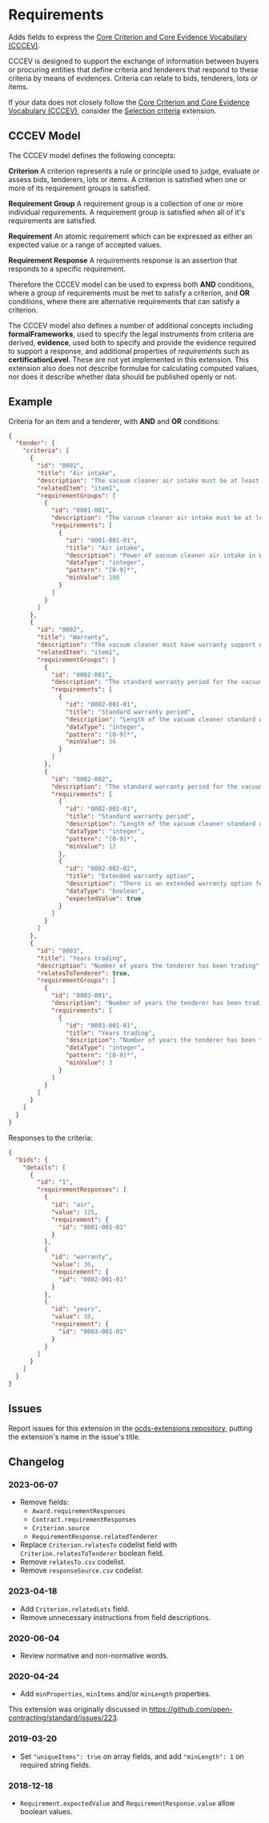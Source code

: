 # Requirements

Adds fields to express the [Core Criterion and Core Evidence Vocabulary (CCCEV)](https://semiceu.github.io/CCCEV/).

CCCEV is designed to support the exchange of information between buyers or procuring entities that define criteria and tenderers that respond to these criteria by means of evidences. Criteria can relate to bids, tenderers, lots or items.

If your data does not closely follow the [Core Criterion and Core Evidence Vocabulary (CCCEV)](https://semiceu.github.io/CCCEV/), consider the [Selection criteria](https://extensions.open-contracting.org/en/extensions/selectionCriteria/master/) extension.

## CCCEV Model

The CCCEV model defines the following concepts:

**Criterion**
A criterion represents a rule or principle used to judge, evaluate or assess bids, tenderers, lots or items. A criterion is satisfied when one or more of its requirement groups is satisfied.

**Requirement Group**
A requirement group is a collection of one or more individual requirements. A requirement group is satisfied when all of it's requirements are satisfied.

**Requirement**
An atomic requirement which can be expressed as either an expected value or a range of accepted values.

**Requirement Response**
A requirements response is an assertion that responds to a specific requirement.

Therefore the CCCEV model can be used to express both **AND** conditions, where a group of requirements must be met to satisfy a criterion, and **OR** conditions, where there are alternative requirements that can satisfy a criterion.

The CCCEV model also defines a number of additional concepts including **formalFrameworks**, used to specify the legal instruments from criteria are derived, **evidence**, used both to specify and provide the evidence required to support a response, and additional properties of *requirements* such as **certificationLevel**. These are not yet implemented in this extension. This extension also does not describe formulae for calculating computed values, nor does it describe whether data should be published openly or not.

## Example

Criteria for an item and a tenderer, with **AND** and **OR** conditions:

```json
{
  "tender": {
    "criteria": [
      {
        "id": "0001",
        "title": "Air intake",
        "description": "The vacuum cleaner air intake must be at least 100W",
        "relatedItem": "item1",
        "requirementGroups": [
          {
            "id": "0001-001",
            "description": "The vacuum cleaner air intake must be at least 100W",
            "requirements": [
              {
                "id": "0001-001-01",
                "title": "Air intake",
                "description": "Power of vacuum cleaner air intake in W",
                "dataType": "integer",
                "pattern": "[0-9]*",
                "minValue": 100
              }
            ]
          }
        ]
      },
      {
        "id": "0002",
        "title": "Warranty",
        "description": "The vacuum cleaner must have warranty support options for at least 36 months",
        "relatedItem": "item1",
        "requirementGroups": [
          {
            "id": "0002-001",
            "description": "The standard warranty period for the vacuum cleaner must be at least 36 months",
            "requirements": [
              {
                "id": "0002-001-01",
                "title": "Standard warranty period",
                "description": "Length of the vacuum cleaner standard warranty period in months",
                "dataType": "integer",
                "pattern": "[0-9]*",
                "minValue": 36
              }
            ]
          },
          {
            "id": "0002-002",
            "description": "The standard warranty period for the vacuum cleaner must be at least 12 months with an option to extend to 36 months",
            "requirements": [
              {
                "id": "0002-002-01",
                "title": "Standard warranty period",
                "description": "Length of the vacuum cleaner standard warranty period in months",
                "dataType": "integer",
                "pattern": "[0-9]*",
                "minValue": 12
              },
              {
                "id": "0002-002-02",
                "title": "Extended warranty option",
                "description": "There is an extended warranty option for at least 36 months",
                "dataType": "boolean",
                "expectedValue": true
              }
            ]
          }
        ]
      },
      {
        "id": "0003",
        "title": "Years trading",
        "description": "Number of years the tenderer has been trading",
        "relatesToTenderer": true,
        "requirementGroups": [
          {
            "id": "0003-001",
            "description": "Number of years the tenderer has been trading",
            "requirements": [
              {
                "id": "0003-001-01",
                "title": "Years trading",
                "description": "Number of years the tenderer has been trading",
                "dataType": "integer",
                "pattern": "[0-9]*",
                "minValue": 3
              }
            ]
          }
        ]
      }
    ]
  }
}
```

Responses to the criteria:

```json
{
  "bids": {
    "details": [
      {
        "id": "1",
        "requirementResponses": [
          {
            "id": "air",
            "value": 125,
            "requirement": {
              "id": "0001-001-01"
            }
          },
          {
            "id": "warranty",
            "value": 36,
            "requirement": {
              "id": "0002-001-01"
            }
          },
          {
            "id": "years",
            "value": 10,
            "requirement": {
              "id": "0003-001-01"
            }
          }
        ]
      }
    ]
  }
}
```

## Issues

Report issues for this extension in the [ocds-extensions repository](https://github.com/open-contracting/ocds-extensions/issues), putting the extension's name in the issue's title.

## Changelog

### 2023-06-07

* Remove fields:
  * `Award.requirementResponses`
  * `Contract.requirementResponses`
  * `Criterion.source`
  * `RequirementResponse.relatedTenderer`
* Replace `Criterion.relatesTo` codelist field with `Criterion.relatesToTenderer` boolean field.
* Remove `relatesTo.csv` codelist.
* Remove `responseSource.csv` codelist.

### 2023-04-18

* Add `Criterion.relatedLots` field.
* Remove unnecessary instructions from field descriptions.

### 2020-06-04

* Review normative and non-normative words.

### 2020-04-24

* Add `minProperties`, `minItems` and/or `minLength` properties.

This extension was originally discussed in <https://github.com/open-contracting/standard/issues/223>.

### 2019-03-20

* Set `"uniqueItems": true` on array fields, and add `"minLength": 1` on required string fields.

### 2018-12-18

* `Requirement.expectedValue` and `RequirementResponse.value` allow boolean values.
